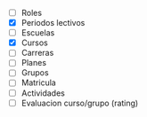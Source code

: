 - [ ] Roles
- [x] Periodos lectivos
- [ ] Escuelas
- [x] Cursos
- [ ] Carreras
- [ ] Planes
- [ ] Grupos
- [ ] Matricula
- [ ] Actividades
- [ ] Evaluacion curso/grupo (rating)